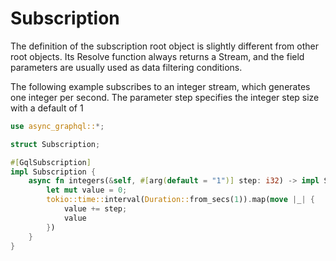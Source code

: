 # Subscription

The definition of the subscription root object is slightly different from other root objects. Its Resolve function always returns a Stream, and the field parameters are usually used as data filtering conditions.

The following example subscribes to an integer stream, which generates one integer per second. The parameter step specifies the integer step size with a default of 1

```rust
use async_graphql::*;

struct Subscription;

#[GqlSubscription]
impl Subscription {
    async fn integers(&self, #[arg(default = "1")] step: i32) -> impl Stream<Item = i32> {
        let mut value = 0;
        tokio::time::interval(Duration::from_secs(1)).map(move |_| {
            value += step;
            value
        })
    }
}
```
